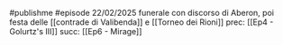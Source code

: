 #publishme #episode 
22/02/2025
funerale con discorso di Aberon, poi festa delle [[contrade di Valibenda]] e [[Torneo dei Rioni]]
prec: [[Ep4 - Golurtz's III]]
succ: [[Ep6 - Mirage]]

